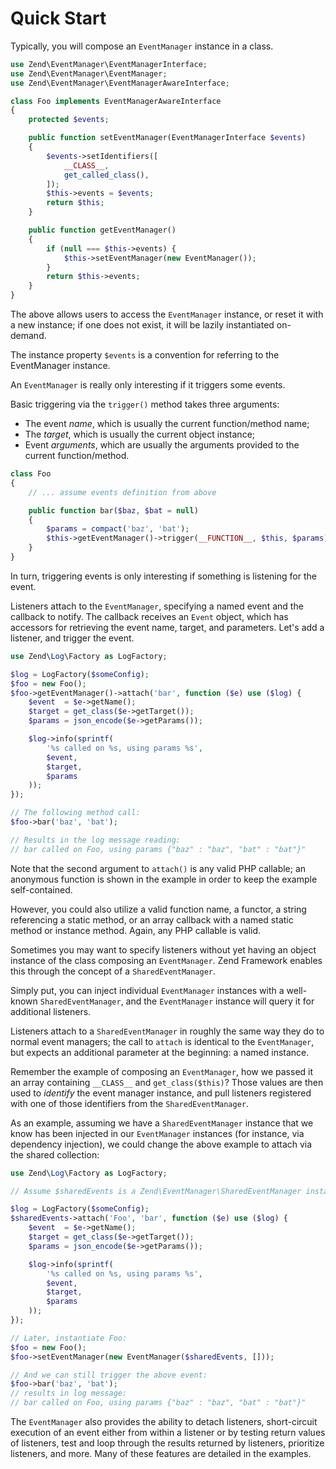 # Quick Start

Typically, you will compose an `EventManager` instance in a class.

```php
use Zend\EventManager\EventManagerInterface;
use Zend\EventManager\EventManager;
use Zend\EventManager\EventManagerAwareInterface;

class Foo implements EventManagerAwareInterface
{
    protected $events;

    public function setEventManager(EventManagerInterface $events)
    {
        $events->setIdentifiers([
            __CLASS__,
            get_called_class(),
        ]);
        $this->events = $events;
        return $this;
    }

    public function getEventManager()
    {
        if (null === $this->events) {
            $this->setEventManager(new EventManager());
        }
        return $this->events;
    }
}
```

The above allows users to access the `EventManager` instance, or reset it with a
new instance; if one does not exist, it will be lazily instantiated on-demand.

The instance property `$events` is a convention for referring to the
EventManager instance.

An `EventManager` is really only interesting if it triggers some events.

Basic triggering via the `trigger()` method takes three arguments:

- The event *name*, which is usually the current function/method name;
- The *target*, which is usually the current object instance;
- Event *arguments*, which are usually the arguments provided to the current function/method.

```php
class Foo
{
    // ... assume events definition from above

    public function bar($baz, $bat = null)
    {
        $params = compact('baz', 'bat');
        $this->getEventManager()->trigger(__FUNCTION__, $this, $params);
    }
}
```

In turn, triggering events is only interesting if something is listening for the
event.

Listeners attach to the `EventManager`, specifying a named event and the
callback to notify. The callback receives an `Event` object, which has accessors
for retrieving the event name, target, and parameters. Let's add a listener, and
trigger the event.

```php
use Zend\Log\Factory as LogFactory;

$log = LogFactory($someConfig);
$foo = new Foo();
$foo->getEventManager()->attach('bar', function ($e) use ($log) {
    $event  = $e->getName();
    $target = get_class($e->getTarget());
    $params = json_encode($e->getParams());

    $log->info(sprintf(
        '%s called on %s, using params %s',
        $event,
        $target,
        $params
    ));
});

// The following method call:
$foo->bar('baz', 'bat');

// Results in the log message reading:
// bar called on Foo, using params {"baz" : "baz", "bat" : "bat"}"
```

Note that the second argument to `attach()` is any valid PHP callable; an
anonymous function is shown in the example in order to keep the example
self-contained.

However, you could also utilize a valid function name, a functor, a string
referencing a static method, or an array callback with a named static method or
instance method. Again, any PHP callable is valid.

Sometimes you may want to specify listeners without yet having an object
instance of the class composing an `EventManager`. Zend Framework enables this
through the concept of a `SharedEventManager`.

Simply put, you can inject individual `EventManager` instances with a well-known
`SharedEventManager`, and the `EventManager` instance will query it for
additional listeners.

Listeners attach to a `SharedEventManager` in roughly the same way they do to
normal event managers; the call to `attach` is identical to the `EventManager`,
but expects an additional parameter at the beginning: a named instance.

Remember the example of composing an `EventManager`, how we passed it an array
containing `__CLASS__` and `get_class($this)`? Those values are then used to
*identify* the event manager instance, and pull listeners registered with one of
those identifiers from the `SharedEventManager`.

As an example, assuming we have a `SharedEventManager` instance that we know has
been injected in our `EventManager` instances (for instance, via dependency
injection), we could change the above example to attach via the shared
collection:

```php
use Zend\Log\Factory as LogFactory;

// Assume $sharedEvents is a Zend\EventManager\SharedEventManager instance

$log = LogFactory($someConfig);
$sharedEvents->attach('Foo', 'bar', function ($e) use ($log) {
    $event  = $e->getName();
    $target = get_class($e->getTarget());
    $params = json_encode($e->getParams());

    $log->info(sprintf(
        '%s called on %s, using params %s',
        $event,
        $target,
        $params
    ));
});

// Later, instantiate Foo:
$foo = new Foo();
$foo->setEventManager(new EventManager($sharedEvents, []));

// And we can still trigger the above event:
$foo->bar('baz', 'bat');
// results in log message:
// bar called on Foo, using params {"baz" : "baz", "bat" : "bat"}"
```

The `EventManager` also provides the ability to detach listeners, short-circuit
execution of an event either from within a listener or by testing return values
of listeners, test and loop through the results returned by listeners,
prioritize listeners, and more. Many of these features are detailed in the
examples.
